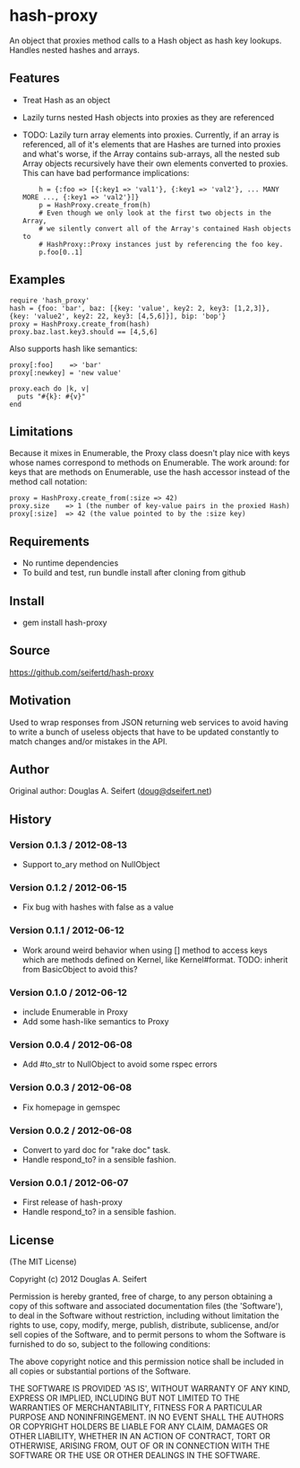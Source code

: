 hash-proxy
===========

An object that proxies method calls to a Hash object as hash key lookups.
Handles nested hashes and arrays.

Features
--------

* Treat Hash as an object
* Lazily turns nested Hash objects into proxies as they are referenced
* TODO: Lazily turn array elements into proxies.  Currently, if an array
  is referenced, all of it's elements that are Hashes are turned into
  proxies and what's worse, if the Array contains sub-arrays, all the
  nested sub Array objects recursively have their own elements converted
  to proxies.  This can have bad performance implications:

          h = {:foo => [{:key1 => 'val1'}, {:key1 => 'val2'}, ... MANY MORE ..., {:key1 => 'val2'}]}
          p = HashProxy.create_from(h)
          # Even though we only look at the first two objects in the Array,
          # we silently convert all of the Array's contained Hash objects to
          # HashProxy::Proxy instances just by referencing the foo key.
          p.foo[0..1]

Examples
--------

    require 'hash_proxy'
    hash = {foo: 'bar', baz: [{key: 'value', key2: 2, key3: [1,2,3]}, {key: 'value2', key2: 22, key3: [4,5,6]}], bip: 'bop'}
    proxy = HashProxy.create_from(hash)
    proxy.baz.last.key3.should == [4,5,6]

Also supports hash like semantics:

    proxy[:foo]    => 'bar'
    proxy[:newkey] = 'new value'

    proxy.each do |k, v|
      puts "#{k}: #{v}"
    end

Limitations
-----------

Because it mixes in Enumerable, the Proxy class doesn't play nice with keys whose names correspond to
methods on Enumerable.  The work around: for keys that are methods on Enumerable, use the hash accessor
instead of the method call notation:

    proxy = HashProxy.create_from(:size => 42)
    proxy.size    => 1 (the number of key-value pairs in the proxied Hash)
    proxy[:size]  => 42 (the value pointed to by the :size key)

Requirements
------------

* No runtime dependencies
* To build and test, run bundle install after cloning from github

Install
-------

* gem install hash-proxy

Source
------

https://github.com/seifertd/hash-proxy

Motivation
----------

Used to wrap responses from JSON returning web services to avoid having to write
a bunch of useless objects that have to be updated constantly to match changes and/or
mistakes in the API.

Author
------

Original author: Douglas A. Seifert (doug@dseifert.net)

History
-------

### Version 0.1.3 / 2012-08-13
* Support to_ary method on NullObject

### Version 0.1.2 / 2012-06-15
* Fix bug with hashes with false as a value

### Version 0.1.1 / 2012-06-12
* Work around weird behavior when using [] method
  to access keys which are methods defined on Kernel,
  like Kernel#format. TODO: inherit from BasicObject to
  avoid this?

### Version 0.1.0 / 2012-06-12
  * include Enumerable in Proxy
  * Add some hash-like semantics to Proxy

### Version 0.0.4 / 2012-06-08
  * Add #to_str to NullObject to avoid some rspec errors

### Version 0.0.3 / 2012-06-08
  * Fix homepage in gemspec

### Version 0.0.2 / 2012-06-08
  * Convert to yard doc for "rake doc" task.
  * Handle respond_to? in a sensible fashion.

### Version 0.0.1 / 2012-06-07
  * First release of hash-proxy
  * Handle respond_to? in a sensible fashion.

License
-------

(The MIT License)

Copyright (c) 2012 Douglas A. Seifert

Permission is hereby granted, free of charge, to any person obtaining
a copy of this software and associated documentation files (the
'Software'), to deal in the Software without restriction, including
without limitation the rights to use, copy, modify, merge, publish,
distribute, sublicense, and/or sell copies of the Software, and to
permit persons to whom the Software is furnished to do so, subject to
the following conditions:

The above copyright notice and this permission notice shall be
included in all copies or substantial portions of the Software.

THE SOFTWARE IS PROVIDED 'AS IS', WITHOUT WARRANTY OF ANY KIND,
EXPRESS OR IMPLIED, INCLUDING BUT NOT LIMITED TO THE WARRANTIES OF
MERCHANTABILITY, FITNESS FOR A PARTICULAR PURPOSE AND NONINFRINGEMENT.
IN NO EVENT SHALL THE AUTHORS OR COPYRIGHT HOLDERS BE LIABLE FOR ANY
CLAIM, DAMAGES OR OTHER LIABILITY, WHETHER IN AN ACTION OF CONTRACT,
TORT OR OTHERWISE, ARISING FROM, OUT OF OR IN CONNECTION WITH THE
SOFTWARE OR THE USE OR OTHER DEALINGS IN THE SOFTWARE.
